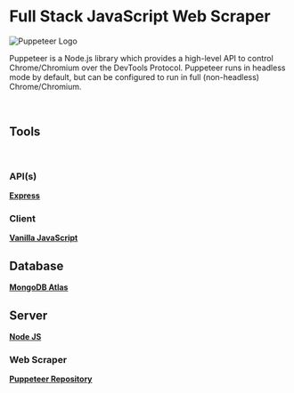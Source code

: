 # Full Stack JavaScript Web Scraper

![Puppeteer Logo](https://user-images.githubusercontent.com/10379601/29446482-04f7036a-841f-11e7-9872-91d1fc2ea683.png)

<p>Puppeteer is a Node.js library which provides a high-level API to control Chrome/Chromium over the DevTools Protocol. Puppeteer runs in headless mode by default, but can be configured to run in full (non-headless) Chrome/Chromium.</p>

<br>

## Tools

<br>

### API(s)

**[Express](https://expressjs.com/)**

### Client

**[Vanilla JavaScript](https://developer.mozilla.org/en-US/docs/Web/javascript)**

## Database

**[MongoDB Atlas](https://www.mongodb.com/atlas)**

## Server

**[Node JS](https://node.js)**

### Web Scraper

**[Puppeteer Repository](https://github.com/puppeteer/puppeteer/tree/main#readme)**

<br>
